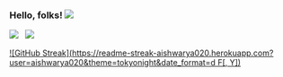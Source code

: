 ### Hello, folks! <img src="https://media.giphy.com/media/hvRJCLFzcasrR4ia7z/giphy.gif"/>

![](https://visitor-badge.glitch.me/badge?page_id=aishwarya020.aishwarya020) &nbsp; ![](https://komarev.com/ghpvc/?username=harshaman&color=brightgreen)


[![GitHub Streak](https://readme-streak-aishwarya020.herokuapp.com?user=aishwarya020&theme=tokyonight&date_format=d F[, Y])](https://git.io/streak-stats)


<!--
**Aishwarya020/aishwarya020** is a ✨ _special_ ✨ repository because its `README.md` (this file) appears on your GitHub profile.

Here are some ideas to get you started:

- 🔭 I’m currently working on OnedataShare and a Maternity App
- 🌱 I’m currently learning AWS S3, ReactJS
- 👯 I’m looking to collaborate on Web Developments
- 🤔 I’m looking for help with ...
- 💬 Ask me about well, Depends on what you want to learn about
- 📫 How to reach me: LinkedIn please!
- 😄 Pronouns: ...
- ⚡ Fun fact: 🤔🙄
-->
